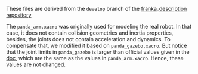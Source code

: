 These files are derived from the `develop` branch of the [franka_description repository](https://github.com/frankaemika/franka_ros/tree/develop/franka_description)

The `panda_arm.xacro` was originally used for modeling the real robot. In that case, it does not contain collision
geometries and inertia properties, besides, the joints does not contain acceleration and dynamics. 
To compensate that, we modified it based on `panda_gazebo.xacro`. But notice that
the joint limits in `panda_gazebo` is larger than official values given in the [doc](https://frankaemika.github.io/docs/control_parameters.html#constants), which are the same as the values in
`panda_arm.xacro`. Hence, these values are not changed.

